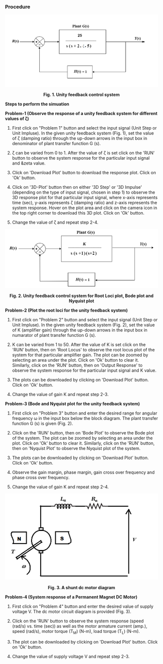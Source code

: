 ### Procedure


<div align="center">
<img class="img-fluid"  src="./images/fig1.png" alt="">

<b>Fig. 1. Unity feedback control system</b>								  
</div>


<p><b>Steps to perform the simuation</b>

<b>Problem-1 (Observe the response of a unity feedback system for different values of &zeta;)</b>

1. First click on "Problem 1" button and select the input signal (Unit Step or Unit Impluse). In the given unity feedback system (Fig. 1), set the value of &zeta; (damping ratio) through the up-down arrows
in the input box in denominator of plant transfer function <span class="fontCss">G</span><span class="fontCss2"> (s)</span>.

2. &zeta; can be varied from 0 to 1. After the value of &zeta; is set click on the 'RUN' button to observe the system response for the particular input signal and &zeta value.

3. Click on 'Download Plot' button to download the response plot. Click on 'Ok' button.

4. Click on '3D-Plot' button then on either '3D Step' or '3D Impulse' (depending on the type of input signal, chosen in step 1) to observe the 3D response plot for that particular input signal, where x-axis represents time (sec), y-axis represents &zeta; (damping ratio) and z-axis represents the system response. Hover on the plot area and click on the camera icon in the top right corner to download this 3D plot. Click on 'Ok' button.

5. Change the value of &zeta; and repeat step 2-4.			


<div align="center">
<img class="img-fluid"  src="./images/pr2.png" alt="">

<b>Fig. 2. Unity feedback control system for Root Loci plot, Bode plot and Nyquist plot</b>				          
</div>


<b>Problem-2 (Plot the root loci for the unity feedback system)</b>

1. First click on "Problem 2" button and select the input signal (Unit Step or Unit Impluse). In the given unity feedback system (Fig. 2), set the value of <span class="fontCss">K</span> (amplifier gain) through the up-down arrows in the input box in numarator of plant transfer function <span class="fontCss">G</span><span class="fontCss2"> (s)</span>.

2. <span class="fontCss">K</span> can be varied from 1 to 50. After the value of <span class="fontCss">K</span> is set click on the 'RUN' button, then on 'Root Locus' to observe the root locus plot of the system for that particular amplifier gain. The plot can be zoomed by selecting an area under the plot. Click on 'Ok' button to clear it. Similarly, click on the 'RUN' button, then on 'Output Response' to observe the system response for the particular input signal and <span class="fontCss">K</span> value.

3. The plots can be downloaded by clicking on 'Download Plot' button. Click on 'Ok' button.

4. Change the value of gain <span class="fontCss">K</span> and repeat step 2-3.			


<b>Problem-3 (Bode and Nyquist plot for the unity feedback system)</b>

1. First click on "Problem 3" button and enter the desired range for angular frequency &omega; in the
input box below the block diagram. The plant transfer function <span class="fontCss">G</span><span class="fontCss2"> (s)</span> is given (Fig. 2).

2. Click on the 'RUN' button, then on 'Bode Plot' to observe the Bode plot of the system. The plot can be zoomed by selecting an area under the plot. Click on 'Ok' button to clear it. Similarly, click on the 'RUN' button, then on 'Nyquist Plot' to observe the Nyquist plot of the system.

3. The plots can be downloaded by clicking on 'Download Plot' button. Click on 'Ok' button.

4. Observe the gain margin, phase margin, gain cross over frequency and phase cross over frequency.

5. Change the value of gain <span class="fontCss">K</span> and repeat step 2-4.


<div align="center">
<img class="img-fluid"  src="./images/pr4.png" alt="">

<b>Fig. 3. A shunt dc motor diagram</b>
</div>

<b>Problem-4 (System response of a Permanent Magnet DC Motor)</b>

1. First click on "Problem 4" button and enter the desired value of supply voltage <span class="fontCss">V</span>. The dc motor circuit diagram is provided (Fig. 3).

2. Click on the 'RUN' button to observe the system response (speed (rad/s) vs. time (sec)) as well as the motor armature current (amp.), speed (rad/s), motor torque (<span class="fontCss">T<sub>M</sub></span>) (N-m), load torque (<span class="fontCss">T<sub>L</sub></span>) (N-m).

3. The plot can be downloaded by clicking on 'Download Plot' button. Click on 'Ok' button.

4. Change the value of supply voltage <span class="fontCss">V</span> and repeat step 2-3.

  
<link href="./simulation/css/cs.css" rel="stylesheet">

  <script id="MathJax-script" async src="https://cdn.jsdelivr.net/npm/mathjax@3/es5/tex-mml-chtml.js"></script>